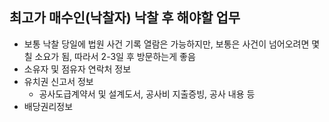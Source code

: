 ## 최고가 매수인(낙찰자) 낙찰 후 해야할 업무
* 보통 낙찰 당일에 법원 사건 기록 열람은 가능하지만, 보통은 사건이 넘어오려면 몇칠 소요가 됨, 따라서 2-3일 후 방문하는게 좋음
* 소유자 및 점유자 연락처 정보
* 유치권 신고서 정보
  * 공사도급계약서 및 설계도서, 공사비 지출증빙, 공사 내용 등
* 배당권리정보
